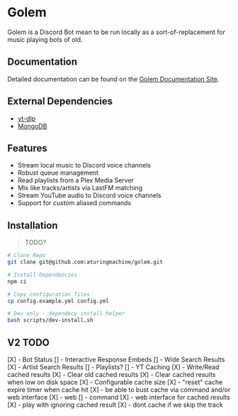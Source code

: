 # Golem

Golem is a Discord Bot mean to be run locally as a sort-of-replacement for music playing bots of old.

## Documentation

Detailed documentation can be found on the [Golem Documentation Site](https://aturingmachine.github.io/golem/).

## External Dependencies

- [yt-dlp](https://github.com/yt-dlp/yt-dlp)
- [MongoDB](https://docs.mongodb.com/manual/installation/)

## Features

- Stream local music to Discord voice channels
- Robust queue management
- Read playlists from a Plex Media Server
- Mix like tracks/artists via LastFM matching
- Stream YouTube audio to Discord voice channels
- Support for custom aliased commands

## Installation
> TODO?
```sh
# Clone Repo
git clone git@github.com:aturingmachine/golem.git

# Install Dependencies
npm ci

# Copy configuration files
cp config.example.yml config.yml

# Dev only - dependecy install helper
bash scripts/dev-install.sh
```


## V2 TODO
[X] - Bot Status
[] - Interactive Response Embeds
  [] - Wide Search Results
  [X] - Artist Search Results
  [] - Playlists?
[] - YT Caching
  [X] - Write/Read cached results
  [X] - Clear old cached results
  [X] - Clear cached results when low on disk space
  [X] - Configurable cache size
  [X] - "reset" cache expire timer when cache hit
  [X] - be able to bust cache via command and/or web interface
    [X] - web
    [] - command
  [X] - web interface for cached results
  [X] - play with ignoring cached result
  [X] - dont cache if we skip the track
